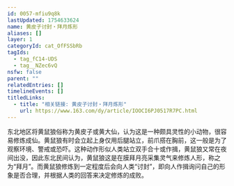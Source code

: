```yaml
---
id: 0057-mfiu9q8k
lastUpdated: 1754633624
name: 黄皮子讨封・拜月炼形
aliases: []
layer: 1
categoryId: cat_OfFSSbRb
tagIds:
  - tag_fC14-UDS
  - tag__NZec6vQ
nsfw: false
parent: ""
relatedEntries: []
timelineEvents: []
titledLinks:
  - title: "相关链接: 黄皮子讨封・拜月炼形"
    url: https://www.163.com/dy/article/IOOCI6PJ0517R7PC.html
---
```


东北地区将黄鼠狼俗称为黄皮子或黄大仙，认为这是一种颇具灵性的小动物，很容易修炼成仙。黄鼠狼有时会立起上身仅用后腿站立，前爪搭在胸前，这一般是为了观察环境、警戒或恐吓。这种动作形似人类站立双手合十或作揖，黄鼠狼又常在夜间出没，因此东北民间认为，黄鼠狼这是在膜拜月亮采集灵气来修炼人形，称之为“拜月”。而黄鼠狼修炼到一定程度后会向人类“讨封”，即向人作揖询问自己的形象是否合理，并根据人类的回答来决定修炼的成败。